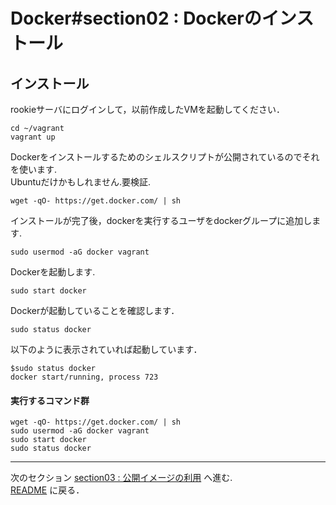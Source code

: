 # Docker#section02 : Dockerのインストール

## インストール

rookieサーバにログインして，以前作成したVMを起動してください．

```
cd ~/vagrant
vagrant up
```

Dockerをインストールするためのシェルスクリプトが公開されているのでそれを使います.  
Ubuntuだけかもしれません.要検証.

```
wget -qO- https://get.docker.com/ | sh
```

インストールが完了後，dockerを実行するユーザをdockerグループに追加します.

```
sudo usermod -aG docker vagrant
```

Dockerを起動します.

```
sudo start docker
```

Dockerが起動していることを確認します．

```
sudo status docker
```

以下のように表示されていれば起動しています．

```
$sudo status docker
docker start/running, process 723
```

#### 実行するコマンド群
```
wget -qO- https://get.docker.com/ | sh
sudo usermod -aG docker vagrant
sudo start docker
sudo status docker
```

---

次のセクション [section03 : 公開イメージの利用](./PublicImage.md) へ進む.  
[README](./README.md) に戻る．
